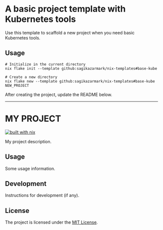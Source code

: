 # A basic project template with Kubernetes tools

Use this template to scaffold a new project when you need basic Kubernetes tools.


## Usage

```shell
# Initialize in the current directory
nix flake init --template github:sagikazarmark/nix-templates#base-kube

# Create a new directory
nix flake new --template github:sagikazarmark/nix-templates#base-kube NEW_PROJECT
```

After creating the project, update the README below.

---
# MY PROJECT

[![built with nix](https://builtwithnix.org/badge.svg)](https://builtwithnix.org)

My project description.


## Usage

Some usage information.


## Development

Instructions for development (if any).


## License

The project is licensed under the [MIT License](LICENSE).
